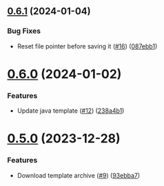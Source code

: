 ## [0.6.1](https://github.com/upb-code-labs/static-files-microservice/compare/v0.6.0...v0.6.1) (2024-01-04)


### Bug Fixes

* Reset file pointer before saving it ([#16](https://github.com/upb-code-labs/static-files-microservice/issues/16)) ([087ebb1](https://github.com/upb-code-labs/static-files-microservice/commit/087ebb18ac5c197583ec4420a5edd7508da12a4a))



# [0.6.0](https://github.com/upb-code-labs/static-files-microservice/compare/v0.5.0...v0.6.0) (2024-01-02)


### Features

* Update java template ([#12](https://github.com/upb-code-labs/static-files-microservice/issues/12)) ([238a4b1](https://github.com/upb-code-labs/static-files-microservice/commit/238a4b13a5438bc8af4574721b9e49363da91299))



# [0.5.0](https://github.com/upb-code-labs/static-files-microservice/compare/93ebba722eefe74c497419591a4826e1ed66d364...v0.5.0) (2023-12-28)


### Features

* Download template archive ([#9](https://github.com/upb-code-labs/static-files-microservice/issues/9)) ([93ebba7](https://github.com/upb-code-labs/static-files-microservice/commit/93ebba722eefe74c497419591a4826e1ed66d364))



